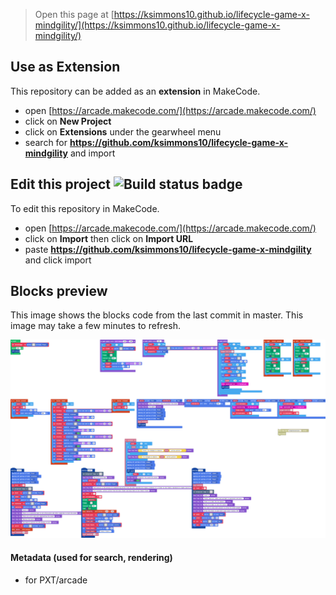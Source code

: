  


> Open this page at [https://ksimmons10.github.io/lifecycle-game-x-mindgility/](https://ksimmons10.github.io/lifecycle-game-x-mindgility/)

## Use as Extension

This repository can be added as an **extension** in MakeCode.

* open [https://arcade.makecode.com/](https://arcade.makecode.com/)
* click on **New Project**
* click on **Extensions** under the gearwheel menu
* search for **https://github.com/ksimmons10/lifecycle-game-x-mindgility** and import

## Edit this project ![Build status badge](https://github.com/ksimmons10/lifecycle-game-x-mindgility/workflows/MakeCode/badge.svg)

To edit this repository in MakeCode.

* open [https://arcade.makecode.com/](https://arcade.makecode.com/)
* click on **Import** then click on **Import URL**
* paste **https://github.com/ksimmons10/lifecycle-game-x-mindgility** and click import

## Blocks preview

This image shows the blocks code from the last commit in master.
This image may take a few minutes to refresh.

![A rendered view of the blocks](https://github.com/ksimmons10/lifecycle-game-x-mindgility/raw/master/.github/makecode/blocks.png)

#### Metadata (used for search, rendering)

* for PXT/arcade
<script src="https://makecode.com/gh-pages-embed.js"></script><script>makeCodeRender("{{ site.makecode.home_url }}", "{{ site.github.owner_name }}/{{ site.github.repository_name }}");</script>

